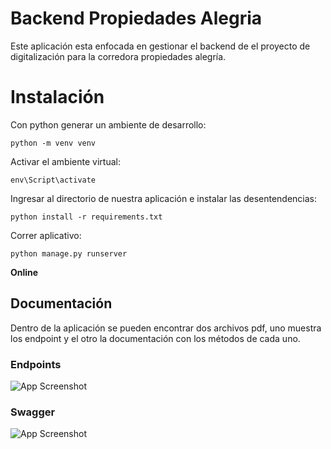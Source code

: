 # Backend Propiedades Alegria

Este aplicación esta enfocada en gestionar el backend de el proyecto de digitalización para la corredora propiedades alegría.


# Instalación

Con python generar un ambiente de desarrollo:
```
python -m venv venv
```
Activar el ambiente virtual:
```
env\Script\activate
```
Ingresar al directorio de nuestra aplicación e instalar las desentendencias:

```
python install -r requirements.txt
```
Correr aplicativo:
```
python manage.py runserver
```

**Online**

## Documentación

Dentro de la aplicación se pueden encontrar dos archivos pdf, uno muestra los endpoint y el otro la documentación con los métodos de cada uno.

### Endpoints
![App Screenshot](https://i.postimg.cc/D0JqMBQ5/imagen-2023-06-14-200422457.png)

### Swagger
![App Screenshot](https://i.postimg.cc/s1CZ0ygD/imagen-2023-06-14-200655165.png)

